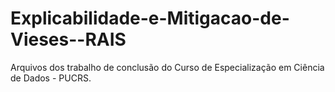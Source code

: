 # Explicabilidade-e-Mitigacao-de-Vieses--RAIS

Arquivos dos trabalho de conclusão do Curso de Especialização em Ciência de Dados - PUCRS.
